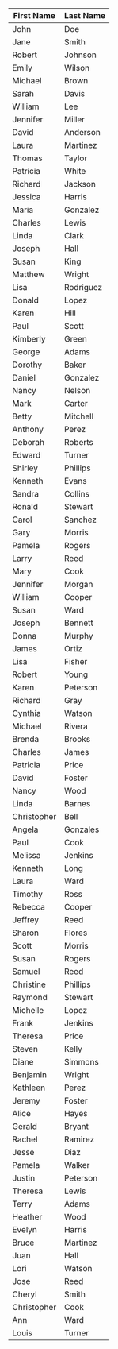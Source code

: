 | First Name   | Last Name   |
|--------------|-------------|
| John         | Doe         |
| Jane         | Smith       |
| Robert       | Johnson     |
| Emily        | Wilson      |
| Michael      | Brown       |
| Sarah        | Davis       |
| William      | Lee         |
| Jennifer     | Miller      |
| David        | Anderson    |
| Laura        | Martinez    |
| Thomas       | Taylor      |
| Patricia     | White       |
| Richard      | Jackson     |
| Jessica      | Harris      |
| Maria        | Gonzalez    |
| Charles      | Lewis       |
| Linda        | Clark       |
| Joseph       | Hall        |
| Susan        | King        |
| Matthew      | Wright      |
| Lisa         | Rodriguez   |
| Donald       | Lopez       |
| Karen        | Hill        |
| Paul         | Scott       |
| Kimberly     | Green       |
| George       | Adams       |
| Dorothy      | Baker       |
| Daniel       | Gonzalez    |
| Nancy        | Nelson      |
| Mark         | Carter      |
| Betty        | Mitchell    |
| Anthony      | Perez       |
| Deborah      | Roberts     |
| Edward       | Turner      |
| Shirley      | Phillips    |
| Kenneth      | Evans       |
| Sandra       | Collins     |
| Ronald       | Stewart     |
| Carol        | Sanchez     |
| Gary         | Morris      |
| Pamela       | Rogers      |
| Larry        | Reed        |
| Mary         | Cook        |
| Jennifer     | Morgan      |
| William      | Cooper      |
| Susan        | Ward        |
| Joseph       | Bennett     |
| Donna        | Murphy      |
| James        | Ortiz       |
| Lisa         | Fisher      |
| Robert       | Young       |
| Karen        | Peterson    |
| Richard      | Gray        |
| Cynthia      | Watson      |
| Michael      | Rivera      |
| Brenda       | Brooks      |
| Charles      | James       |
| Patricia     | Price       |
| David        | Foster      |
| Nancy        | Wood        |
| Linda        | Barnes      |
| Christopher  | Bell        |
| Angela       | Gonzales    |
| Paul         | Cook        |
| Melissa      | Jenkins     |
| Kenneth      | Long        |
| Laura        | Ward        |
| Timothy      | Ross        |
| Rebecca      | Cooper      |
| Jeffrey      | Reed        |
| Sharon       | Flores      |
| Scott        | Morris      |
| Susan        | Rogers      |
| Samuel       | Reed        |
| Christine    | Phillips    |
| Raymond      | Stewart     |
| Michelle     | Lopez       |
| Frank        | Jenkins     |
| Theresa      | Price       |
| Steven       | Kelly       |
| Diane        | Simmons     |
| Benjamin     | Wright      |
| Kathleen     | Perez       |
| Jeremy       | Foster      |
| Alice        | Hayes       |
| Gerald       | Bryant      |
| Rachel       | Ramirez     |
| Jesse        | Diaz        |
| Pamela       | Walker      |
| Justin       | Peterson    |
| Theresa      | Lewis       |
| Terry        | Adams       |
| Heather      | Wood        |
| Evelyn       | Harris      |
| Bruce        | Martinez    |
| Juan         | Hall        |
| Lori         | Watson      |
| Jose         | Reed        |
| Cheryl       | Smith       |
| Christopher  | Cook        |
| Ann          | Ward        |
| Louis        | Turner      |

